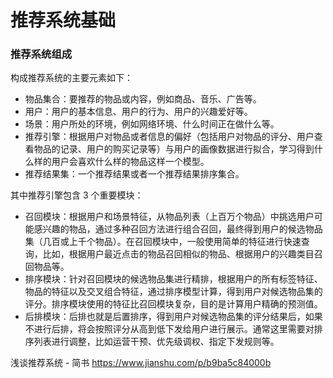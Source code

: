 # 推荐系统基础

### 推荐系统组成

构成推荐系统的主要元素如下：

+ 物品集合：要推荐的物品或内容，例如商品、音乐、广告等。
+ 用户：用户的基本信息、用户的行为、用户的兴趣爱好等。
+ 场景：用户所处的环境，例如网络环境、什么时间正在做什么等。
+ 推荐引擎：根据用户对物品或者信息的偏好（包括用户对物品的评分、用户查看物品的记录、用户的购买记录等）与用户的画像数据进行拟合，学习得到什么样的用户会喜欢什么样的物品这样一个模型。
+ 推荐结果集：一个推荐结果或者一个推荐结果排序集合。

其中推荐引擎包含 3 个重要模块：

+ 召回模块：根据用户和场景特征，从物品列表（上百万个物品）中挑选用户可能感兴趣的物品，通过多种召回方法进行组合召回，最终得到用户的候选物品集（几百或上千个物品）。在召回模块中，一般使用简单的特征进行快速查询，比如，根据用户最近点击的物品召回相似的物品、根据用户的兴趣类目召回物品等。
+ 排序模块：针对召回模块的候选物品集进行精排，根据用户的所有标签特征、物品的特征以及交叉组合特征，通过排序模型计算，得到用户对候选物品集的评分。排序模块使用的特征比召回模块复杂，目的是计算用户精确的预测值。
+ 后排模块：后排也就是后置排序，得到用户对候选物品集的评分结果后，如果不进行后排，将会按照评分从高到低下发给用户进行展示。通常这里需要对排序列表进行调整，比如运营干预、优先级调权、指定下发规则等。



浅谈推荐系统 - 简书
https://www.jianshu.com/p/b9ba5c84000b

